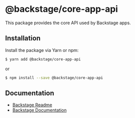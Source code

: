 # @backstage/core-app-api

This package provides the core API used by Backstage apps.

## Installation

Install the package via Yarn or npm:

```sh
$ yarn add @backstage/core-app-api
```

or

```sh
$ npm install --save @backstage/core-app-api
```

## Documentation

- [Backstage Readme](https://github.com/backstage/backstage/blob/master/README.md)
- [Backstage Documentation](https://backstage.io/docs)
